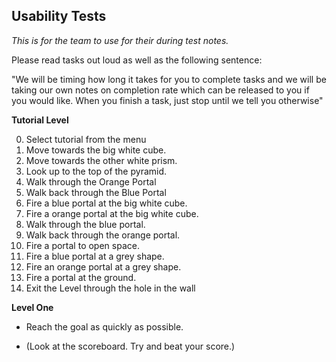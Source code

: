 ## Usability Tests
_This is for the team to use for their during test notes._

Please read tasks out loud as well as the following sentence:

"We will be timing how long it takes for you to complete tasks and we will be taking our own notes on completion rate which can be released to you if you would like. When you finish a task, just stop until we tell you otherwise"

<!-- INSERT A GENERAL SPIEL OF HOW TO USE THE VIVE. -->

**Tutorial Level**

0. Select tutorial from the menu
1. Move towards the big white cube.
2. Move towards the other white prism.
3. Look up to the top of the pyramid.
4. Walk through the Orange Portal
5. Walk back through the Blue Portal
4. Fire a blue portal at the big white cube.
5. Fire a orange portal at the big white cube.
6. Walk through the blue portal.
7. Walk back through the orange portal.
8. Fire a portal to open space.
9. Fire a blue portal at a grey shape.
10. Fire an orange portal at a grey shape.
11. Fire a portal at the ground.
12. Exit the Level through the hole in the wall

**Level One**
* Reach the goal as quickly as possible.

* (Look at the scoreboard. Try and beat your score.)